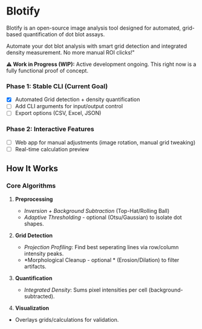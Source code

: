 # Blotify
 Blotify is an open-source image analysis tool designed for automated, grid-based quantification of dot blot assays.

Automate your dot blot analysis with smart grid detection and integrated density measurement. No more manual ROI clicks!"

**⚠️ Work in Progress (WIP):** Active development ongoing. This right now is a fully functional proof of concept. 

### **Phase 1: Stable CLI (Current Goal)**  
- [x] Automated Grid detection + density quantification  
- [ ] Add CLI arguments for input/output control  
- [ ] Export options (CSV, Excel, JSON)  

### **Phase 2: Interactive Features**  
- [ ] Web app for manual adjustments (image rotation, manual grid tweaking)  
- [ ] Real-time calculation preview  

##  How It Works  
### **Core Algorithms**  
1. **Preprocessing**  
   - *Inversion + Background Subtraction* (Top-Hat/Rolling Ball)  
   - *Adaptive Thresholding* - optional  (Otsu/Gaussian) to isolate dot shapes.  

2. **Grid Detection**  
   - *Projection Profiling*: Find best seperating lines via row/column intensity peaks.  
   - *Morphological Cleanup - optional * (Erosion/Dilation) to filter artifacts.  

3. **Quantification**  
   - *Integrated Density*: Sums pixel intensities per cell (background-subtracted).  

4. **Visualization**
  - Overlays grids/calculations for validation.  
